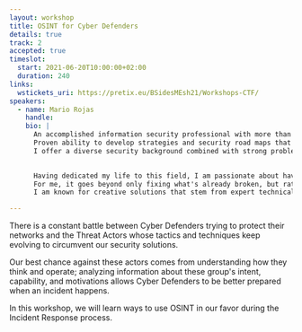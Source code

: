 ```yaml
---
layout: workshop
title: OSINT for Cyber Defenders
details: true
track: 2
accepted: true
timeslot:
  start: 2021-06-20T10:00:00+02:00
  duration: 240
links:
  wstickets_uri: https://pretix.eu/BSidesMEsh21/Workshops-CTF/
speakers:
  - name: Mario Rojas
    handle: 
    bio: |
      An accomplished information security professional with more than 10 years of experience.
      Proven ability to develop strategies and security road maps that create sustainable and creative compliance programs.
      I offer a diverse security background combined with strong problem-solving-based values.

      
      Having dedicated my life to this field, I am passionate about having a hacker mentality to tackle risk management and threat analysis.
      For me, it goes beyond only fixing what's already broken, but rather being proactive about security, identifying our vulnerabilities ahead of time.
      I am known for creative solutions that stem from expert technical knowledge.

---
```


There is a constant battle between Cyber Defenders trying to protect their networks and the Threat Actors whose tactics and techniques keep evolving to circumvent our security solutions. 

Our best chance against these actors comes from understanding how they think and operate; analyzing information about these group's intent, capability, and motivations allows Cyber Defenders to be better prepared when an incident happens. 

In this workshop, we will learn ways to use OSINT in our favor during the Incident Response process. 